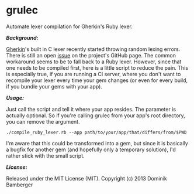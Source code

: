 grulec
======

Automate lexer compilation for Gherkin's Ruby lexer.


***Background:***

[Gherkin](https://github.com/cucumber/gherkin)'s built in C lexer recently started throwing random lexing errors. 
There is still an open [issue](https://github.com/cucumber/gherkin/issues/182) on the project's GitHub page.
The common workaround seems to be to fall back to a Ruby lexer. However, since that one needs to be compiled first,
here is a little script to reduce the pain. This is especially true, if you are running a CI server, where you don't 
want to recompile your lexer every time your gem changes (or even for every build, if you bundle your gems with your 
app).


***Usage:***

Just call the script and tell it where your app resides. The parameter is actually optional. So if you're calling
grulec from your app's root directory, you can remove the argument.

```
./compile_ruby_lexer.rb --app path/to/your/app/that/differs/from/$PWD
```

I'm aware that this could be transformed into a gem, but since it is basically a bugfix for another gem (and 
hopefully only a temporary solution), I'd rather stick with the small script.


***License:***

Released under the MIT License (MIT). 
Copyright (c) 2013 Dominik Bamberger

